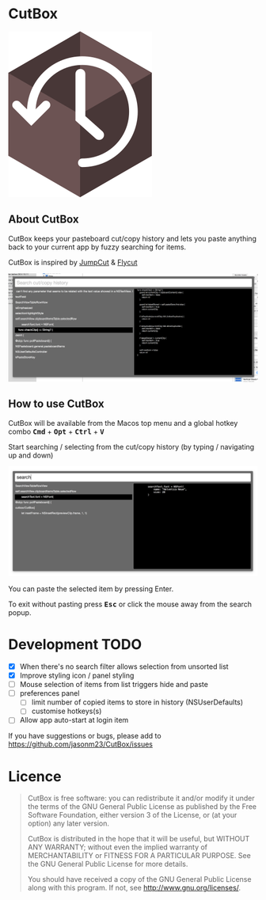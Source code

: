
# CutBox

![](CutBox/CutBox/GraphicAssets/cutbox-icon-preview.png)

## About CutBox

CutBox keeps your pasteboard cut/copy history and lets you paste
anything back to your current app by fuzzy searching for items.

CutBox is inspired by [JumpCut](https://github.com/snark/jumpcut) & [Flycut](https://github.com/TermiT/Flycut)

![](CutBox/CutBox/GraphicAssets/cutbox-preview.png)

## How to use CutBox

CutBox will be available from the Macos top menu and a global hotkey
combo <kbd>**Cmd**</kbd> + <kbd>**Opt**</kbd> + <kbd>**Ctrl**</kbd> + <kbd>**V**</kbd>

Start searching / selecting from the cut/copy history (by typing / navigating up and down)

![](CutBox/CutBox/GraphicAssets/cutbox-preview-search.png)

You can paste the selected item by pressing Enter.

To exit without pasting press <kbd>**Esc**</kbd> or click the mouse away from the
search popup.

# Development TODO

- [x] When there's no search filter allows selection from unsorted list
- [x] Improve styling icon / panel styling
- [ ] Mouse selection of items from list triggers hide and paste
- [ ] preferences panel
  - [ ] limit number of copied items to store in history (NSUserDefaults)
  - [ ] customise hotkeys(s)
- [ ] Allow app auto-start at login item

If you have suggestions or bugs, please add to https://github.com/jasonm23/CutBox/issues

# Licence

> CutBox is free software: you can redistribute it and/or modify
> it under the terms of the GNU General Public License as published by
> the Free Software Foundation, either version 3 of the License, or
> (at your option) any later version.
>
> CutBox is distributed in the hope that it will be useful,
> but WITHOUT ANY WARRANTY; without even the implied warranty of
> MERCHANTABILITY or FITNESS FOR A PARTICULAR PURPOSE.  See the
> GNU General Public License for more details.
>
> You should have received a copy of the GNU General Public License
> along with this program.  If not, see <http://www.gnu.org/licenses/>.
